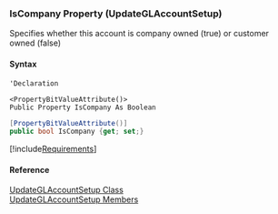 ﻿### IsCompany Property (UpdateGLAccountSetup)

Specifies whether this account is company owned (true) or customer owned (false)

#### Syntax

```vbnet
'Declaration

<PropertyBitValueAttribute()>
Public Property IsCompany As Boolean
```

```csharp
[PropertyBitValueAttribute()]
public bool IsCompany {get; set;}
```

[!include[Requirements](../partials/requirements.md)]

#### Reference

[UpdateGLAccountSetup Class](FChoice.Toolkits.Clarify~FChoice.Toolkits.Clarify.Logistics.UpdateGLAccountSetup.md)  
[UpdateGLAccountSetup Members](FChoice.Toolkits.Clarify~FChoice.Toolkits.Clarify.Logistics.UpdateGLAccountSetup_members.md)